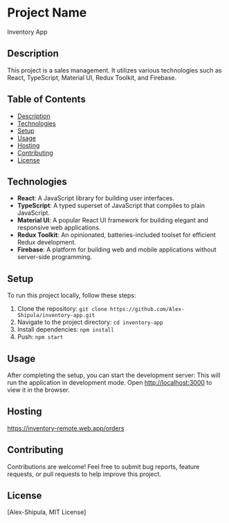 # Project Name
Inventory App

## Description
This project is a sales management. It utilizes various technologies such as React, TypeScript, Material UI, Redux Toolkit, and Firebase.

## Table of Contents
- [Description](#description)
- [Technologies](#technologies)
- [Setup](#setup)
- [Usage](#usage)
- [Hosting](#hosting)
- [Contributing](#contributing)
- [License](#license)

## Technologies
- **React**: A JavaScript library for building user interfaces.
- **TypeScript**: A typed superset of JavaScript that compiles to plain JavaScript.
- **Material UI**: A popular React UI framework for building elegant and responsive web applications.
- **Redux Toolkit**: An opinionated, batteries-included toolset for efficient Redux development.
- **Firebase**: A platform for building web and mobile applications without server-side programming.

## Setup
To run this project locally, follow these steps:
1. Clone the repository: `git clone https://github.com/Alex-Shipula/inventory-app.git`
2. Navigate to the project directory: `cd inventory-app`
3. Install dependencies: `npm install`
4. Push: `npm start`

## Usage
After completing the setup, you can start the development server:
This will run the application in development mode. Open [http://localhost:3000](http://localhost:3000) to view it in the browser.

## Hosting
https://inventory-remote.web.app/orders

## Contributing
Contributions are welcome! Feel free to submit bug reports, feature requests, or pull requests to help improve this project.

## License
[Alex-Shipula, MIT License]